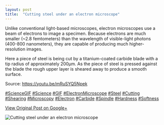 ```yaml
---
layout: post
title:  "Cutting steel under an electron microscope"
---
```


Unlike conventional light-based microscopes, electron microscopes use a beam
of electrons to image a specimen. Because electrons are much smaller (~2.8
femtometers) than the wavelength of visible-light photons (400-800
nanometers), they are capable of producing much higher-resolution images.  
  
Here a piece of steel is being cut by a titanium-coated carbide blade with a
tip radius of approximately 200µm. As the piece of steel is pressed against
the blade the rough upper layer is sheared away to produce a smooth surface.  
  
Source: <https://youtu.be/mRuSYQ5Npek>  
  
[#ScienceGIF](https://plus.google.com/s/%23ScienceGIF/posts)
[#Science](https://plus.google.com/s/%23Science/posts)
[#GIF](https://plus.google.com/s/%23GIF/posts)
[#ElectronMicroscope](https://plus.google.com/s/%23ElectronMicroscope/posts)
[#Steel](https://plus.google.com/s/%23Steel/posts)
[#Cutting](https://plus.google.com/s/%23Cutting/posts)
[#Shearing](https://plus.google.com/s/%23Shearing/posts)
[#Microscopy](https://plus.google.com/s/%23Microscopy/posts)
[#Electron](https://plus.google.com/s/%23Electron/posts)
[#Carbide](https://plus.google.com/s/%23Carbide/posts)
[#Spindle](https://plus.google.com/s/%23Spindle/posts)
[#Hardness](https://plus.google.com/s/%23Hardness/posts)
[#Softness](https://plus.google.com/s/%23Softness/posts)

[View Original Post on Google+](https://plus.google.com/+ColinSullender/posts/gsBXygpJw5k)

![Cutting steel under an electron microscope](/assets/img/2016-03-18-Cutting-steel-under-an-electron-microscope.gif)
